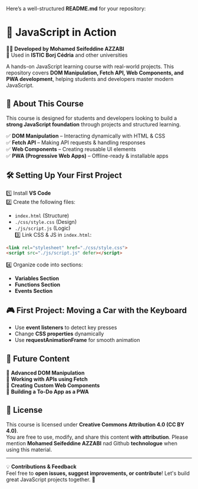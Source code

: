 Here’s a well-structured **README.md** for your repository:  

# 🚀 JavaScript in Action  

👨‍🏫 **Developed by Mohamed Seifeddine AZZABI**  
📍 Used in **ISTIC Borj Cédria** and other universities  

A hands-on JavaScript learning course with real-world projects. This repository covers **DOM Manipulation, Fetch API, Web Components, and PWA development**, helping students and developers master modern JavaScript.  

## 📖 About This Course  
This course is designed for students and developers looking to build a **strong JavaScript foundation** through projects and structured learning.  

✅ **DOM Manipulation** – Interacting dynamically with HTML & CSS  
✅ **Fetch API** – Making API requests & handling responses  
✅ **Web Components** – Creating reusable UI elements  
✅ **PWA (Progressive Web Apps)** – Offline-ready & installable apps  

## 🛠 Setting Up Your First Project  
1️⃣ Install **VS Code**  
2️⃣ Create the following files:  
   - `index.html` (Structure)  
   - `./css/style.css` (Design)  
   - `./js/script.js` (Logic)  
3️⃣ Link CSS & JS in `index.html`:  
   ```html
   <link rel="stylesheet" href="./css/style.css">
   <script src="./js/script.js" defer></script>
   ```
4️⃣ Organize code into sections:  
   - **Variables Section**  
   - **Functions Section**  
   - **Events Section**  

## 🎮 First Project: Moving a Car with the Keyboard  
- Use **event listeners** to detect key presses  
- Change **CSS properties** dynamically  
- Use **requestAnimationFrame** for smooth animation  

## 📂 Future Content  
🚀 **Advanced DOM Manipulation**  
🚀 **Working with APIs using Fetch**  
🚀 **Creating Custom Web Components**  
🚀 **Building a To-Do App as a PWA**  

## 📝 License  
This course is licensed under **Creative Commons Attribution 4.0 (CC BY 4.0)**.  
You are free to use, modify, and share this content **with attribution**. Please mention **Mohamed Seifeddine AZZABI** nad Github **technologue** when using this material.  

---

💡 **Contributions & Feedback**  
Feel free to **open issues, suggest improvements, or contribute**! Let's build great JavaScript projects together. 🚀  


